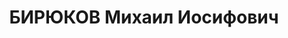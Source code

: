 ---
title: БИРЮКОВ Михаил Иосифович
description: "народився 1898, м.Кіровоград, українець, освіта початкова, член ВКП(б),\
  \ \n  директор заводу “Червона зірка”. \n  Заарештований 9.08.1937 управлінням Держбезпеки\
  \ НКВС Одеської області (“член контрреволюційної організації”). \n  Засуджений 8.12.1937\
  \ Верховним судом СРСР до розстрілу, вирок виконано 9.12.1937 у м.Харкові. \n  Реабілітований\
  \ 20.07.1957 Верховним судом СРСР. \n  (П – 3915)"
---